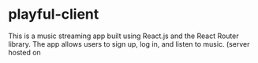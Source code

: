 # playful-client
This is a music streaming app built using React.js and the React Router library. The app allows users to sign up, log in, and listen to music.  (server hosted on 
